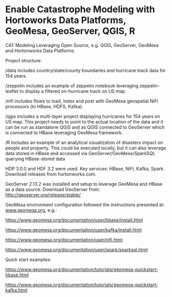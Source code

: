 # Enable Catastrophe Modeling with Hortoworks Data Platforms, GeoMesa, GeoServer, QGIS, R
CAT Modeling Leveraging Open Source, e.g. QGIS, GeoServer, GeoMesa and Hortonworks Data Platforms

Project structure:

/data includes country/state/county boundaries and hurricane track data for 154 years.

/zeppelin includes an example of zeppelin notebook leveraging zeppelin-leaflet to display a filtered on-hurricane track on US map

/nifi includes flows to load, index and post with GeoMesa geospatial NiFi processors (to HBase, HDFS, Kafka).

/qgis includes a multi-layer project displaying hurricanes for 154 years on US map. This project needs to point to the actual location of the data and it can be run as standalone QGIS and as QGIS connected to GeoServer which is connected to HBase leveraging GeoMesa framework.

/R includes an example of an analytical visualization of disasters impact on people and property. This could be executed locally, but it can also leverage data stored in HBase and accessed via GeoServer/GeoMese/SparkSQL querying HBase-stored data

HDP 3.0.0 and HDF 3.2 were used. Key services: HBase, NiFi, Kafka, Spark. Download releases from hortonworks.com.

GeoServer 2.13.2 was installed and setup to leverage GeoMesa and HBase as a data source. Download GeoServer from: http://geoserver.org/release/stable/


GeoMesa environment configuration followed the instructions presented at: www.geomesa.org, e.g.:

https://www.geomesa.org/documentation/user/hbase/install.html

https://www.geomesa.org/documentation/user/kafka/install.html

https://www.geomesa.org/documentation/user/nifi.html

https://www.geomesa.org/documentation/user/spark/sparksql.html

Quick start examples:

https://www.geomesa.org/documentation/tutorials/geomesa-quickstart-hbase.html

https://www.geomesa.org/documentation/tutorials/geomesa-quickstart-kafka.html

